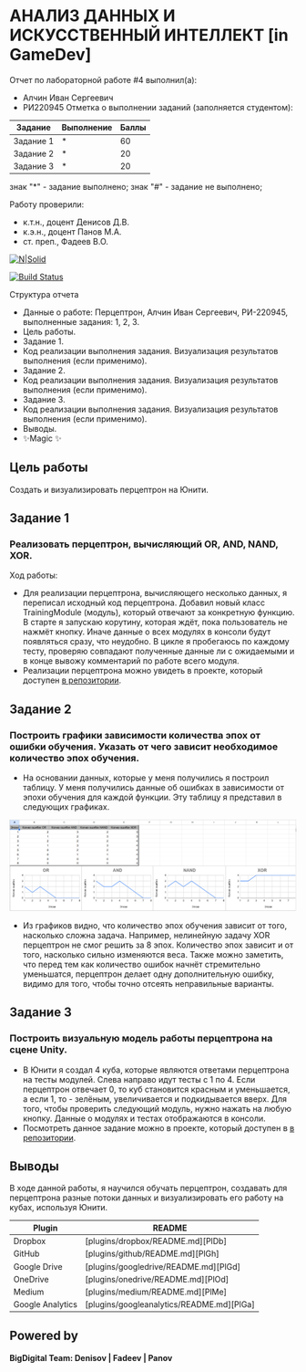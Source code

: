 # АНАЛИЗ ДАННЫХ И ИСКУССТВЕННЫЙ ИНТЕЛЛЕКТ [in GameDev]
Отчет по лабораторной работе #4 выполнил(а):
- Алчин Иван Сергеевич
- РИ220945
Отметка о выполнении заданий (заполняется студентом):

| Задание | Выполнение | Баллы |
| ------ | ------ | ------ |
| Задание 1 | * | 60 |
| Задание 2 | * | 20 |
| Задание 3 | * | 20 |

знак "*" - задание выполнено; знак "#" - задание не выполнено;

Работу проверили:
- к.т.н., доцент Денисов Д.В.
- к.э.н., доцент Панов М.А.
- ст. преп., Фадеев В.О.

[![N|Solid](https://cldup.com/dTxpPi9lDf.thumb.png)](https://nodesource.com/products/nsolid)

[![Build Status](https://travis-ci.org/joemccann/dillinger.svg?branch=master)](https://travis-ci.org/joemccann/dillinger)

Структура отчета

- Данные о работе: Перцептрон, Алчин Иван Сергеевич, РИ-220945, выполненные задания: 1, 2, 3.
- Цель работы.
- Задание 1.
- Код реализации выполнения задания. Визуализация результатов выполнения (если применимо).
- Задание 2.
- Код реализации выполнения задания. Визуализация результатов выполнения (если применимо).
- Задание 3.
- Код реализации выполнения задания. Визуализация результатов выполнения (если применимо).
- Выводы.
- ✨Magic ✨

## Цель работы
Создать и визуализировать перцептрон на Юнити.

## Задание 1
### Реализовать перцептрон, вычисляющий OR, AND, NAND, XOR. 
Ход работы:
- Для реализации перцептрона, вычисляющего несколько данных, я переписал исходный код перцептрона. Добавил новый класс TrainingModule (модуль), который отвечают за конкретную функцию. В старте я запускаю корутину, которая ждёт, пока пользователь не нажмёт кнопку. Иначе данные о всех модулях в консоли будут появляться сразу, что неудобно. В цикле я пробегаюсь по каждому тесту, проверяю совпадают полученные данные ли с ожидаемыми и в конце вывожу комментарий по работе всего модуля.
- Реализации перцептрона можно увидеть в проекте, который доступен [в репозитории]().


## Задание 2
### Построить графики зависимости количества эпох от ошибки обучения. Указать от чего зависит необходимое количество эпох обучения.

- На основании данных, которые у меня получились я построил таблицу. У меня получились данные об ошибках в зависимости от эпохи обучения для каждой функции. Эту таблицу я представил в следующих графиках.
  
![Изображение](Graphs.png)

- Из графиков видно, что количество эпох обучения зависит от того, насколько сложна задача. Например, нелинейную задачу XOR перцептрон не смог решить за 8 эпох. Количество эпох зависит и от того, насколько сильно изменяются веса. Также можно заметить, что перед тем как количество ошибок начнёт стремительно уменьшатся, перцептрон делает одну дополнительную ошибку, видимо для того, чтобы точно отсеять неправильные варианты.  


## Задание 3
### Построить визуальную модель работы перцептрона на сцене Unity.

- В Юнити я создал 4 куба, которые являются ответами перцептрона на тесты модулей. Слева направо идут тесты с 1 по 4. Если перцептрон отвечает 0, то куб становится красным и уменьшается, а если 1, то - зелёным, увеличивается и подкидывается вверх. Для того, чтобы проверить следующий модуль, нужно нажать на любую кнопку. Данные о модулях и тестах отображаются в консоли.
- Посмотреть данное задание можно в проекте, который доступен в [в репозитории](). 


## Выводы

В ходе данной работы, я научился обучать перцептрон, создавать для перцептрона разные потоки данных и визуализировать его работу на кубах, используя Юнити. 

| Plugin | README |
| ------ | ------ |
| Dropbox | [plugins/dropbox/README.md][PlDb] |
| GitHub | [plugins/github/README.md][PlGh] |
| Google Drive | [plugins/googledrive/README.md][PlGd] |
| OneDrive | [plugins/onedrive/README.md][PlOd] |
| Medium | [plugins/medium/README.md][PlMe] |
| Google Analytics | [plugins/googleanalytics/README.md][PlGa] |

## Powered by

**BigDigital Team: Denisov | Fadeev | Panov**

